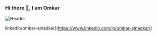 ### Hi there 👋, I am Omkar

![Header](https://pbs.twimg.com/profile_banners/741879044816306176/1596628675/1500x500)

linkedin/omkar-ajnadkar](https://www.linkedin.com/in/omkar-ajnadkar/)
